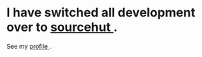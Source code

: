 # I have switched all development over to <a href="https://sourcehut.org"> sourcehut </a>.

See my <a href="https://git.sr.ht/~invarianz"> profile </a>.
